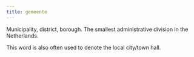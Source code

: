 ```yaml
---
title: gemeente
---
```


Municipality, district, borough. The smallest administrative division in the Netherlands.

This word is also often used to denote the local city/town hall.

<!--more-->